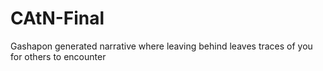 # CAtN-Final
Gashapon generated narrative where leaving behind leaves traces of you for others to encounter
